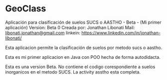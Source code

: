 # GeoClass
Aplicación para clasificación de suelos SUCS o AASTHO - Beta - (Mi primer aplicación)
Version: Beta 0
Creada por: Jonathan Libonati
Mail: libonati.jonathan@gmail.com
linkein: https://www.linkedin.com/in/jonathan-libonati/

Esta aplicacion permite la clasificación de suelos por metodo sucs o aastho. 

Esta es mi primer aplicacion en Java con POO hecha de forma autodidacta.

Esta es una version Beta. 
No contiene el codigo corespondiente a suelos inorganicos en el metodo SUCS. 
La activity asstho esta completa.
